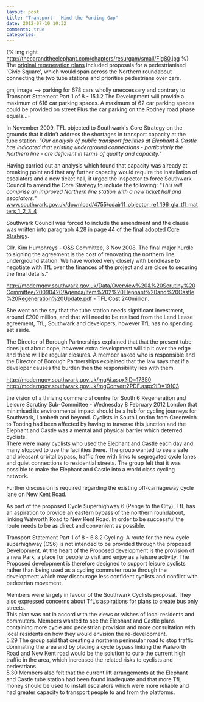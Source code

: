 ```yaml
---
layout: post
title: "Transport - Mind the Funding Gap"
date: 2012-07-10 10:32
comments: true
categories: 
---
```


{% img right http://thecarandtheelephant.com/chapters/resurgam/small/Fig80.jpg %} The [original regeneration plans](http://www.scribd.com/doc/82420796/Southwark-Council-2004-Development-Framework) included proposals for a pedestrianised 'Civic Square', which would span across the Northern roundabout connecting the two tube stations and prioritise pedestrians over cars.

gmj image  --> parking for 678 cars wholly uneccessary and contrary to 
Transport Statement Part 1 of 8 - 15.1.2 The Development will provide a maximum of 616 car parking spaces. A maximum of 62 car parking spaces could be provided on street
Plus the car parking on the Rodney road phase equals...=

In November 2009, TFL objected to Southwark's Core Strategy on the grounds that it didn't address the shortages in transport capacity at the tube station: _"Our analysis of public transport facilities at Elephant & Castle has indicated that existing underground connections - particularly the Northern line - are deficient in terms of quality and capacity."_

Having carried out an analysis which found that capacity was already at breaking point and that any further capacity would require the installation of escalators and a new ticket hall, it urged the inspector to force Southwark Council to amend the Core Strategy to include the following: _"This will comprise an improved Northern line station with a new ticket hall and escalators."_ 
www.southwark.gov.uk/download/4755/cdair11_objector_ref_196_gla_tfl_matters_1_2_3_4

Southwark Council was forced to include the amendment and the clause was written into paragraph 4.28 in page 44 of the [final adopted Core Strategy](http://www.southwark.gov.uk/downloads/download/2648/documents_for_core_strategy_adoption).
 






Cllr. Kim Humphreys - O&S Committee, 3 Nov 2008.
The final major hurdle to signing the agreement is the cost of renovating the 
northern line underground station.  We have worked very closely with Lendlease to 
negotiate with TfL over the finances of the project and are close to securing the 
final details.”

http://moderngov.southwark.gov.uk/Data/Overview%20&%20Scrutiny%20Committee/20090420/Agenda/Item%202%20Elephant%20and%20Castle%20Regeneration%20Update.pdf - TFL Cost 240million.


She went on the say that the tube station needs significant investment, around £200 million, and that will need to be realised from the Lend Lease agreement, TfL, Southwark and developers, however TfL has no spending set aside.

The Director of Borough Partnerships explained that that the present tube does just about cope, however extra development will tip it over the edge and there will be regular closures. A member asked who is responsible and the Director of Borough Partnerships explained that the law says that if a developer causes the burden then the responsibility lies with them.

http://moderngov.southwark.gov.uk/mgAi.aspx?ID=17350
http://moderngov.southwark.gov.uk/mgConvert2PDF.aspx?ID=19103


the vision of a thriving commercial centre for South 6 
Regeneration and Leisure Scrutiny Sub-Committee - Wednesday 8 February 2012 
London that minimised its environmental impact should be a hub for cycling 
journeys for Southwark, Lambeth and beyond.   Cyclists in South London from 
Greenwich to Tooting had been affected by having to traverse this junction and the 
Elephant and Castle was a mental and physical barrier which deterred cyclists.  
There were many cyclists who used the Elephant and Castle each day and many 
stopped to use the facilities there.  The group wanted to see a safe and pleasant 
orbital bypass, traffic free with links to segregated cycle lanes and quiet 
connections to residential streets.  The group felt that it was possible to make the 
Elephant and Castle into a world class cycling network.

Further discussion is required regarding the existing off-carriageway cycle lane 
on New Kent Road. 

As part of the proposed Cycle Superhighway 6 (Penge to the City), TfL has an 
aspiration to provide an eastern bypass of the northern roundabout, linking 
Walworth Road to New Kent Road. In order to be successful the route needs to 
be as direct and convenient as possible.

Transport Statement Part 1 of 8 - 6.8.2 Cycling: A route for the new cycle superhighway (CS6) is not intended to be provided through the proposed Development. At the heart of the Proposed development is the provision of a new Park, a place for people to visit and enjoy as a leisure activity. The Proposed development is therefore designed to support leisure cyclists rather than being used as a cycling commuter route through the development which may discourage less confident cyclists and conflict with pedestrian movement.


Members were largely in favour of the Southwark Cyclists proposal.  They also 
expressed concerns about TfL’s aspirations for plans to create bus only streets.  
This plan was not in accord with the views or wishes of local residents and 
commuters.  Members wanted to see the Elephant and Castle plans containing 
more cycle and pedestrian provision and more consultation with local residents on 
how they would envision the re-development.      
5.29 The group said that creating a northern peninsular road to stop traffic dominating 
the area and by placing a cycle bypass linking the Walworth Road and New Kent 
road would be the solution to curb the current high traffic in the area, which 
increased the related risks to cyclists and pedestrians.  
5.30 Members also felt that the current lift arrangements at the Elephant and Castle 
tube station had been found inadequate and that more TfL money should be used 
to install escalators which were more reliable and had greater capacity to transport 
people to and from the platforms.  

